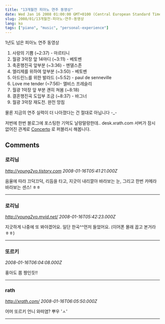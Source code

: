 ```yaml
---
title: "13개월전 피아노 연주 동영상"
date: Wed Jan 16 2008 01:00:00 GMT+0100 (Central European Standard Time)
slug: 2008/01/13개월전-피아노-연주-동영상
lang: ko
tags: ["piano", "music", "personal-experience"]
---
```


1년도 넘은 피아노 연주 동영상

1. 사랑의 기쁨 (~2:37) - 마르티니
2. 월광 3악장 앞 14마디 (~3:11) - 베토벤
3. 축혼행진곡 앞부분 (~3:36) - 멘델스존
4. 엘리제를 위하여 앞부분 (~3:50) - 베토벤
5. 아드린느를 위한 발라드 (~5:52) - paul de senneville
6. Love me tender (~7:56)- 엘비스 프레슬리
7. 월광 1악장 앞 부분 괜히 쳐봄 (~8:18)
8. 결혼행진곡 도입부 조금 (~8:37) - 바그너
9. 월광 3악장 재도전. 완전 망침 

물론 지금의 연주 실력이 더 나아졌다는 건 절대로 아닙니다 -_-

저번에 한번 블로그에 포스팅한 기억도 날랑말랑한데..
desk.xrath.com 서버가 잠시 없어진 관계로 [Concerto](http://concerto.playmaru.net/) 로 퍼블리시 해봅니다.

## Comments

### 로리님
*http://young2yo.tistory.com*
*2008-01-16T05:41:21.000Z*

음율에 따라 끄덕끄덕, 
리듬을 타고, 
지긋이 내리깔아 바라보는 눈,
그리고 한번 카메라 바라보는 센스! ㅎㅎ

---

### 로리님
*http://young2yo.myid.net/*
*2008-01-16T05:42:23.000Z*

지긋하게 나중에 또 봐야겠어요. 일단 한곡^^먼저 들었어요.
(이어폰 몰래 꼽고 본거라 ㅎㅎ)

---

### 또르키
*2008-01-16T06:04:08.000Z*

횽아도 쫌 짱인듯!!

---

### rath
*http://xrath.com/*
*2008-01-16T06:05:50.000Z*

어머 또르키 언니 와떠염? 뿌우 'ㅅ'

---
